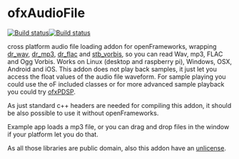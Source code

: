 ofxAudioFile
=====================================
[![Build status](https://travis-ci.org/npisanti/ofxAudioFile.svg?branch=master)](https://travis-ci.org/npisanti/ofxAudioFile)[![Build status](https://ci.appveyor.com/api/projects/status/e5pnayuh8g8vb04r?svg=true)](https://ci.appveyor.com/project/npisanti/ofxaudiofile)


cross platform audio file loading addon for openFrameworks, wrapping [dr_wav](https://github.com/mackron/dr_libs/blob/master/dr_wav.h), [dr_mp3](https://github.com/mackron/dr_libs/blob/master/dr_mp3.h), [dr_flac](https://github.com/mackron/dr_libs/blob/master/dr_flac.h) and [stb_vorbis](https://github.com/nothings/stb/blob/master/stb_vorbis.c), so you can read Wav, mp3, FLAC and Ogg Vorbis. Works on Linux (desktop and raspberry pi), Windows, OSX, Android and iOS. This addon does not play back samples, it just let you access the float values of the audio file waveform. For sample playing you could use the oF included classes or for more advanced sample playback you could try [ofxPDSP](https://github.com/npisanti/ofxPDSP).   
   
As just standard c++ headers are needed for compiling this addon, it should be also possible to use it without openFrameworks.   
   
Example app loads a mp3 file, or you can drag and drop files in the window if your platform let you do that.   
   
As all those libraries are public domain, also this addon have an [unlicense](http://unlicense.org/).   
